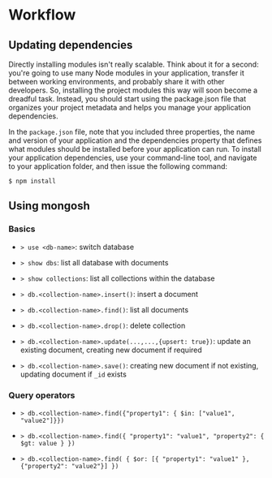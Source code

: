 # Workflow

## Updating dependencies

Directly installing modules isn't really scalable. Think about it for a second:
you're going to use many Node modules in your application, transfer it between
working environments, and probably share it with other developers. So, installing
the project modules this way will soon become a dreadful task. Instead, you should
start using the package.json file that organizes your project metadata and helps
you manage your application dependencies.

In the ```package.json``` file, note that you included three properties, the name and
version of your application and the dependencies property that defines what
modules should be installed before your application can run. To install your
application dependencies, use your command-line tool, and navigate to your
application folder, and then issue the following command:

```
$ npm install
```

## Using mongosh

### Basics

- ```> use <db-name>```: switch database

- ```> show dbs```: list all database with documents

- ```> show collections```: list all collections within the database

- ```> db.<collection-name>.insert()```: insert a document

- ```> db.<collection-name>.find()```: list all documents

- ```> db.<collection-name>.drop()```: delete collection

- ```> db.<collection-name>.update(...,...,{upsert: true})```: update an existing document, creating new document if required

- ```> db.<collection-name>.save()```: creating new document if not existing, updating document if ```_id``` exists

### Query operators

- ```> db.<collection-name>.find({"property1": { $in: ["value1", "value2"]}})```

- ```> db.<collection-name>.find({ "property1": "value1", "property2": { $gt: value } })```

- ```> db.<collection-name>.find( { $or: [{ "property1": "value1" }, {"property2": "value2"}] })```
